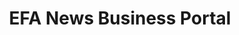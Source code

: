 ---
layout: post_content
title: EFA News Business Portal
description: A business website using typo3 and responsive design
tagline: Work In Progress
tags: Art HTML5 CSS3 PHP CMS Template Typo3 Development
thumb: pic06_thumb.jpg
category: Project
client: EFA Ltd.
client_url: http://efa-news.efatour.com/
status: wip
---
